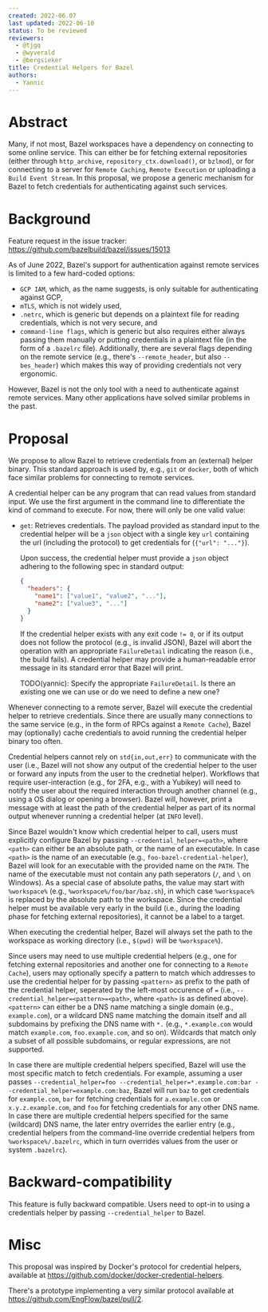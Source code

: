 ```yaml
---
created: 2022-06.07
last updated: 2022-06-10
status: To be reviewed
reviewers:
  - @tjgq
  - @wyverald
  - @bergsieker
title: Credential Helpers for Bazel
authors:
  - Yannic
---
```



# Abstract

Many, if not most, Bazel workspaces have a dependency on connecting to some
online service. This can either be for fetching external repositories (either
through `http_archive`, `repository_ctx.download()`, or `bzlmod`), or for
connecting to a server for `Remote Caching`, `Remote Execution` or uploading
a `Build Event Stream`. In this proposal, we propose a generic mechanism for
Bazel to fetch credentials for authenticating against such services.


# Background

Feature request in the issue tracker:
    https://github.com/bazelbuild/bazel/issues/15013

As of June 2022, Bazel's support for authentication against remote services is
limited to a few hard-coded options:
- `GCP IAM`, which, as the name suggests, is only suitable for authenticating
  against GCP,
- `mTLS`, which is not widely used,
- `.netrc`, which is generic but depends on a plaintext file for reading
  credentials, which is not very secure, and
- `command-line flags`, which is generic but also requires either always passing
  them manually or putting credentials in a plaintext file (in the form of a
  `.bazelrc` file). Additionally, there are several flags depending on the
  remote service (e.g., there's `--remote_header`, but also `--bes_header`)
  which makes this way of providing credentials not very ergonomic.

However, Bazel is not the only tool with a need to authenticate against remote
services. Many other applications have solved similar problems in the past.


# Proposal

We propose to allow Bazel to retrieve credentials from an (external) helper
binary. This standard approach is used by, e.g., `git` or `docker`, both of
which face similar problems for connecting to remote services.

A credential helper can be any program that can read values from standard input.
We use the first argument in the command line to differentiate the kind of
command to execute. For now, there will only be one valid value:
- `get`: Retrieves credentials. The payload provided as standard input to the
  credential helper will be a `json` object with a single key `url` containing
  the url (including the protocol) to get credentials for (`{"url": "..."}`).

  Upon success, the credential helper must provide a `json` object adhering to
  the following spec in standard output:

  ```json
  {
    "headers": {
      "name1": ["value1", "value2", "..."],
      "name2": ["value3", "..."]
    }
  }
  ```

  If the credential helper exists with any exit code `!= 0`, or if its output
  does not follow the protocol (e.g., is invalid JSON), Bazel will abort the
  operation with an appropriate `FailureDetail` indicating the reason (i.e.,
  the build fails). A credential helper may provide a human-readable error
  message in its standard error that Bazel will print.

  TODO(yannic): Specify the appropriate `FailureDetail`. Is there an existing
  one we can use or do we need to define a new one?

Whenever connecting to a remote server, Bazel will execute the credential helper
to retrieve credentials. Since there are usually many connections to the same
service (e.g., in the form of RPCs against a `Remote Cache`), Bazel may
(optionally) cache credentials to avoid running the credential helper binary too
often.

Credential helpers cannot rely on `std{in,out,err}` to communicate with the
user (i.e., Bazel will not show any output of the credential helper to the user
or forward any inputs from the user to the crednetial helper). Workflows that
require user-interaction (e.g., for 2FA, e.g., with a Yubikey) will need to
notify the user about the required interaction through another channel (e.g.,
using a OS dialog or opening a browser). Bazel will, however, print a message
with at least the path of the credential helper as part of its normal output
whenever running a credential helper (at `INFO` level).

Since Bazel wouldn't know which credential helper to call, users must
explicitly configure Bazel by passing `--credential_helper=<path>`, where
`<path>` can either be an absolute path, or the name of an executable. In case
`<path>` is the name of an executable (e.g., `foo-bazel-credential-helper`),
Bazel will look for an executable with the provided name on the `PATH`. The name
of the executable must not contain any path seperators (`/`, and `\` on
Windows). As a special case of absolute paths, the value may start with
`%workspace%` (e.g., `%workspace%/foo/bar/baz.sh`), in which case `%workspace%`
is replaced by the absolute path to the workspace. Since the credential helper
must be available very early in the build (i.e., during the loading phase for
fetching external repositories), it cannot be a label to a target.

When executing the credential helper, Bazel will always set the path to the
workspace as working directory (i.e., `$(pwd)` will be `%workspace%`).

Since users may need to use multiple credential helpers (e.g., one for fetching
external repositories and another one for connecting to a `Remote Cache`), users
may optionally specify a pattern to match which addresses to use the credential
helper for by passing `<pattern>` as prefix to the path of the credential
helper, seperated by the left-most occurence of `=` (i.e.,
`--credential_helper=<pattern>=<path>`, where `<path>` is as defined above).
`<pattern>` can either be a DNS name matching a single domain (e.g.,
`example.com`), or a wildcard DNS name matching the domain itself and all
subdomains by prefixing the DNS name with `*.` (e.g., `*.example.com` would
match `example.com`, `foo.example.com`, and so on). Wildcards that match only a
subset of all possible subdomains, or regular expressions, are not supported.

In case there are multiple credential helpers specified, Bazel
will use the most specific match to fetch credentials. For example, assuming a
user passes
`--credential_helper=foo --credential_helper=*.example.com:bar --credential_helper=example.com:baz`,
Bazel will run `baz` to get credentials for `example.com`, `bar` for fetching
credentials for `a.example.com` or `x.y.z.example.com`, and `foo` for fetching
credentials for any other DNS name. In case there are multiple credential
helpers specified for the same (wildcard) DNS name, the later entry overrides
the earlier entry (e.g., credential helpers from the command-line override
credential helpers from `%workspace%/.bazelrc`, which in turn overrides values
from the user or system `.bazelrc`).


# Backward-compatibility

This feature is fully backward compatible. Users need to opt-in to using a
credentials helper by passing `--credential_helper` to Bazel.


# Misc

This proposal was inspired by Docker's protocol for credential helpers,
available at https://github.com/docker/docker-credential-helpers.

There's a prototype implementing a very similar protocol available at
https://github.com/EngFlow/bazel/pull/2.
